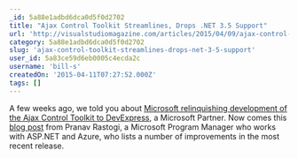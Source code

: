 ```yaml
---
_id: 5a88e1adbd6dca0d5f0d2702
title: "Ajax Control Toolkit Streamlines, Drops .NET 3.5 Support"
url: 'http://visualstudiomagazine.com/articles/2015/04/09/ajax-control-toolkit-drops-net-35.aspx'
category: 5a88e1adbd6dca0d5f0d2702
slug: 'ajax-control-toolkit-streamlines-drops-net-3-5-support'
user_id: 5a83ce59d6eb0005c4ecda2c
username: 'bill-s'
createdOn: '2015-04-11T07:27:52.000Z'
tags: []
---
```


A few weeks ago, we told you about <a href="http://visualstudiomagazine.com/articles/2015/03/18/devexpress-holds-reins-of-ajax-control-toolkit.aspx" target="_blank">Microsoft relinquishing development of the Ajax Control Toolkit to DevExpress</a>, a Microsoft Partner. Now comes this <a href="http://blogs.msdn.com/b/visualstudio/archive/2015/03/26/updated-asp-net-ajax-control-toolkit.aspx" target="_blank">blog post</a> from Pranav Rastogi, a Microsoft Program Manager who works with ASP.NET and Azure, who lists a number of improvements in the most recent release.
